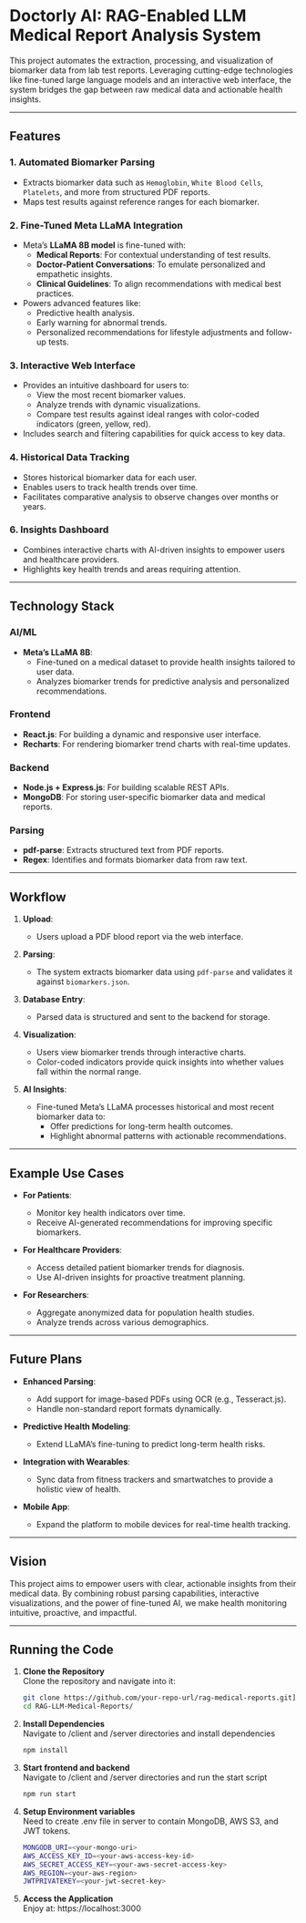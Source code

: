 # Doctorly AI: RAG-Enabled LLM Medical Report Analysis System

This project automates the extraction, processing, and visualization of biomarker data from lab test reports. Leveraging cutting-edge technologies like fine-tuned large language models and an interactive web interface, the system bridges the gap between raw medical data and actionable health insights.

---

## Features

### **1. Automated Biomarker Parsing**
- Extracts biomarker data such as `Hemoglobin`, `White Blood Cells`, `Platelets`, and more from structured PDF reports.
- Maps test results against reference ranges for each biomarker.

### **2. Fine-Tuned Meta LLaMA Integration**
- Meta’s **LLaMA 8B model** is fine-tuned with:
  - **Medical Reports**: For contextual understanding of test results.
  - **Doctor-Patient Conversations**: To emulate personalized and empathetic insights.
  - **Clinical Guidelines**: To align recommendations with medical best practices.
- Powers advanced features like:
  - Predictive health analysis.
  - Early warning for abnormal trends.
  - Personalized recommendations for lifestyle adjustments and follow-up tests.

### **3. Interactive Web Interface**
- Provides an intuitive dashboard for users to:
  - View the most recent biomarker values.
  - Analyze trends with dynamic visualizations.
  - Compare test results against ideal ranges with color-coded indicators (green, yellow, red).
- Includes search and filtering capabilities for quick access to key data.

### **4. Historical Data Tracking**
- Stores historical biomarker data for each user.
- Enables users to track health trends over time.
- Facilitates comparative analysis to observe changes over months or years.

### **6. Insights Dashboard**
- Combines interactive charts with AI-driven insights to empower users and healthcare providers.
- Highlights key health trends and areas requiring attention.

---

## Technology Stack
### **AI/ML**
- **Meta’s LLaMA 8B**:
  - Fine-tuned on a medical dataset to provide health insights tailored to user data.
  - Analyzes biomarker trends for predictive analysis and personalized recommendations.

### **Frontend**
- **React.js**: For building a dynamic and responsive user interface.
- **Recharts**: For rendering biomarker trend charts with real-time updates.

### **Backend**
- **Node.js + Express.js**: For building scalable REST APIs.
- **MongoDB**: For storing user-specific biomarker data and medical reports.

### **Parsing**
- **pdf-parse**: Extracts structured text from PDF reports.
- **Regex**: Identifies and formats biomarker data from raw text.

---

## Workflow

1. **Upload**:
   - Users upload a PDF blood report via the web interface.

2. **Parsing**:
   - The system extracts biomarker data using `pdf-parse` and validates it against `biomarkers.json`.

3. **Database Entry**:
   - Parsed data is structured and sent to the backend for storage.

4. **Visualization**:
   - Users view biomarker trends through interactive charts.
   - Color-coded indicators provide quick insights into whether values fall within the normal range.

5. **AI Insights**:
   - Fine-tuned Meta’s LLaMA processes historical and most recent biomarker data to:
     - Offer predictions for long-term health outcomes.
     - Highlight abnormal patterns with actionable recommendations.

---

## Example Use Cases

- **For Patients**:
  - Monitor key health indicators over time.
  - Receive AI-generated recommendations for improving specific biomarkers.

- **For Healthcare Providers**:
  - Access detailed patient biomarker trends for diagnosis.
  - Use AI-driven insights for proactive treatment planning.

- **For Researchers**:
  - Aggregate anonymized data for population health studies.
  - Analyze trends across various demographics.

---

## Future Plans

- **Enhanced Parsing**:
  - Add support for image-based PDFs using OCR (e.g., Tesseract.js).
  - Handle non-standard report formats dynamically.

- **Predictive Health Modeling**:
  - Extend LLaMA’s fine-tuning to predict long-term health risks.

- **Integration with Wearables**:
  - Sync data from fitness trackers and smartwatches to provide a holistic view of health.

- **Mobile App**:
  - Expand the platform to mobile devices for real-time health tracking.

---

## Vision

This project aims to empower users with clear, actionable insights from their medical data. By combining robust parsing capabilities, interactive visualizations, and the power of fine-tuned AI, we make health monitoring intuitive, proactive, and impactful.

---

## Running the Code

1. **Clone the Repository**  
   Clone the repository and navigate into it:
   ```bash
   git clone https://github.com/your-repo-url/rag-medical-reports.git](https://github.com/Krishnanshu-Gupta/RAG-LLM-Medical-Reports.git)
   cd RAG-LLM-Medical-Reports/
   ```

2. **Install Dependencies**  
   Navigate to /client and /server directories and install dependencies
   ```bash
   npm install
   ```

3. **Start frontend and backend**  
   Navigate to /client and /server directories and run the start script
   ```bash
   npm run start
   ```

4. **Setup Environment variables**  
   Need to create .env file in server to contain MongoDB, AWS S3, and JWT tokens.
   ```bash
   MONGODB_URI=<your-mongo-uri>
   AWS_ACCESS_KEY_ID=<your-aws-access-key-id>
   AWS_SECRET_ACCESS_KEY=<your-aws-secret-access-key>
   AWS_REGION=<your-aws-region>
   JWTPRIVATEKEY=<your-jwt-secret-key>
   ```

5. **Access the Application**  
   Enjoy at: https://localhost:3000
